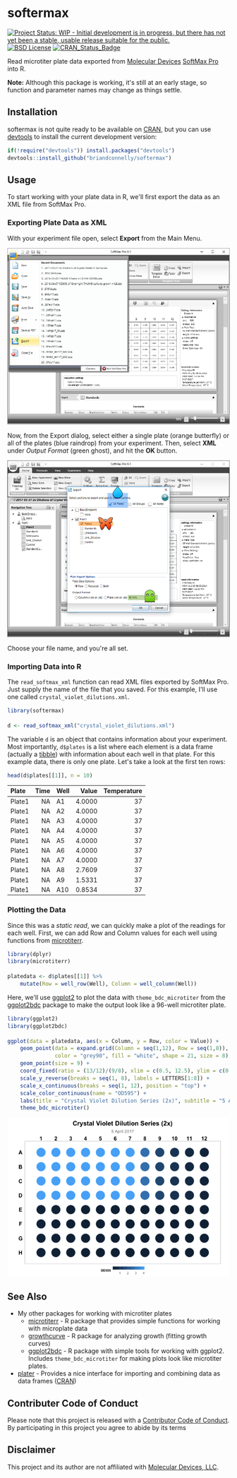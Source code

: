 softermax
================

<!-- README.md is generated from README.Rmd. Please edit that file -->
[![Project Status: WIP - Initial development is in progress, but there has not yet been a stable, usable release suitable for the public.](http://www.repostatus.org/badges/latest/wip.svg)](http://www.repostatus.org/#wip) [![BSD License](https://img.shields.io/badge/license-BSD-brightgreen.svg)](https://opensource.org/licenses/BSD-2-Clause) [![CRAN\_Status\_Badge](http://www.r-pkg.org/badges/version/softermax)](https://cran.r-project.org/package=softermax)

Read microtiter plate data exported from [Molecular Devices](https://www.moleculardevices.com) [SoftMax Pro](https://www.moleculardevices.com/systems/microplate-readers/softmax-pro-7-software) into R.

**Note:** Although this package is working, it's still at an early stage, so function and parameter names may change as things settle.

Installation
------------

softermax is not quite ready to be available on [CRAN](http://cran.r-project.org), but you can use [devtools](http://cran.r-project.org/web/packages/devtools/index.html) to install the current development version:

``` r
if(!require("devtools")) install.packages("devtools")
devtools::install_github("briandconnelly/softermax")
```

Usage
-----

To start working with your plate data in R, we'll first export the data as an XML file from SoftMax Pro.

### Exporting Plate Data as XML

With your experiment file open, select **Export** from the Main Menu.

![](README-images/main_menu.png)

Now, from the Export dialog, select either a single plate (orange butterfly) or all of the plates (blue raindrop) from your experiment. Then, select **XML** under *Output Format* (green ghost), and hit the **OK** button.

![](README-images/export_details.png)

Choose your file name, and you're all set.

### Importing Data into R

The `read_softmax_xml` function can read XML files exported by SoftMax Pro. Just supply the name of the file that you saved. For this example, I'll use one called `crystal_violet_dilutions.xml`.

``` r
library(softermax)

d <- read_softmax_xml("crystal_violet_dilutions.xml")
```

The variable `d` is an object that contains information about your experiment. Most importantly, `d$plates` is a list where each element is a data frame (actually a [tibble](https://cran.r-project.org/package=tibble)) with information about each well in that plate. For this example data, there is only one plate. Let's take a look at the first ten rows:

``` r
head(d$plates[[1]], n = 10)
```

| Plate  |  Time| Well |   Value|  Temperature|
|:-------|-----:|:-----|-------:|------------:|
| Plate1 |    NA| A1   |  4.0000|           37|
| Plate1 |    NA| A2   |  4.0000|           37|
| Plate1 |    NA| A3   |  4.0000|           37|
| Plate1 |    NA| A4   |  4.0000|           37|
| Plate1 |    NA| A5   |  4.0000|           37|
| Plate1 |    NA| A6   |  4.0000|           37|
| Plate1 |    NA| A7   |  4.0000|           37|
| Plate1 |    NA| A8   |  2.7609|           37|
| Plate1 |    NA| A9   |  1.5331|           37|
| Plate1 |    NA| A10  |  0.8534|           37|

### Plotting the Data

Since this was a *static read*, we can quickly make a plot of the readings for each well. First, we can add Row and Column values for each well using functions from [microtiterr](https://github.com/briandconnelly/microtiterr).

``` r
library(dplyr)
library(microtiterr)

platedata <- d$plates[[1]] %>%
    mutate(Row = well_row(Well), Column = well_column(Well))
```

Here, we'll use [ggplot2](https://cran.r-project.org/package=ggplot2) to plot the data with `theme_bdc_microtiter` from the [ggplot2bdc](https://github.com/briandconnelly/ggplot2bdc) package to make the output look like a 96-well microtiter plate.

``` r
library(ggplot2)
library(ggplot2bdc)

ggplot(data = platedata, aes(x = Column, y = Row, color = Value)) +
    geom_point(data = expand.grid(Column = seq(1,12), Row = seq(1,8)),
               color = "grey90", fill = "white", shape = 21, size = 8) +
    geom_point(size = 9) +
    coord_fixed(ratio = (13/12)/(9/8), xlim = c(0.5, 12.5), ylim = c(0.6, 8.4)) +
    scale_y_reverse(breaks = seq(1, 8), labels = LETTERS[1:8]) +
    scale_x_continuous(breaks = seq(1, 12), position = "top") +
    scale_color_continuous(name = "OD595") +
    labs(title = "Crystal Violet Dilution Series (2x)", subtitle = "5 April 2017") +
    theme_bdc_microtiter()
```

![](README-images/Static%20Plot-1.png)

See Also
--------

-   My other packages for working with microtiter plates
    -   [microtiterr](https://github.com/briandconnelly/microtiterr) - R package that provides simple functions for working with microplate data
    -   [growthcurve](https://github.com/briandconnelly/growthcurve) - R package for analyzing growth (fitting growth curves)
    -   [ggplot2bdc](https://github.com/briandconnelly/ggplot2bdc) - R package with simple tools for working with ggplot2. Includes `theme_bdc_microtiter` for making plots look like microtiter plates.
-   [plater](https://github.com/ropenscilabs/plater) - Provides a nice interface for importing and combining data as data frames ([CRAN](https://cran.r-project.org/package=plater))

Contributer Code of Conduct
---------------------------

Please note that this project is released with a [Contributor Code of Conduct](CONDUCT.md). By participating in this project you agree to abide by its terms

Disclaimer
----------

This project and its author are not affiliated with [Molecular Devices, LLC](https://www.moleculardevices.com).
